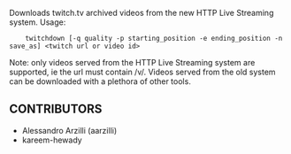 Downloads twitch.tv archived videos from the new HTTP Live Streaming system.
Usage:
```
	twitchdown [-q quality -p starting_position -e ending_position -n save_as] <twitch url or video id>
```
	
Note: only videos served from the HTTP Live Streaming system are supported, ie the url must contain /v/. Videos served from the old system can be downloaded with a plethora of other tools.


CONTRIBUTORS
---------------------
* Alessandro Arzilli  (aarzilli)
* kareem-hewady